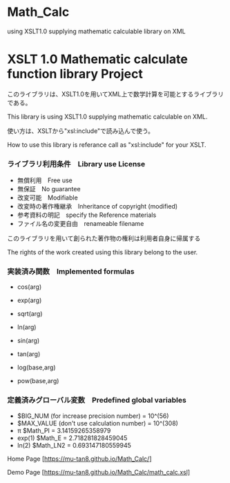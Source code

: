 ﻿# Math_Calc
using XSLT1.0 supplying mathematic calculable library on XML

# XSLT 1.0 Mathematic calculate function library Project



このライブラリは、XSLT1.0を用いてXML上で数学計算を可能とするライブラリである。

This library is using XSLT1.0 supplying mathematic calculable on XML.

使い方は、XSLTから"xsl:include"で読み込んで使う。

How to use this library is referance call as "xsl:include" for your XSLT.


### ライブラリ利用条件　Library use License


+ 無償利用　Free use
+ 無保証　No guarantee
+ 改変可能　Modifiable
+ 改変時の著作権継承　Inheritance of copyright (modified)
+ 参考資料の明記　specify the Reference materials
+ ファイル名の変更自由　renameable filename


このライブラリを用いて創られた著作物の権利は利用者自身に帰属する

The rights of the work created using this library belong to the user. 


### 実装済み関数　Implemented formulas


+ cos(arg)
+ exp(arg)
+ sqrt(arg)
+ ln(arg)


+ sin(arg)
+ tan(arg)
+ log(base,arg)
+ pow(base,arg)


### 定義済みグローバル変数　Predefined global variables

+ $BIG_NUM (for increase precision number) = 10^(56)
+ $MAX_VALUE (don't use calculation number) = 10^(308)
+ π $Math_PI = 3.14159265358979
+ exp(1) $Math_E = 2.718281828459045
+ ln(2) $Math_LN2 = 0.693147180559945

Home Page [https://mu-tan8.github.io/Math_Calc/]

Demo Page [https://mu-tan8.github.io/Math_Calc/math_calc.xsl]
